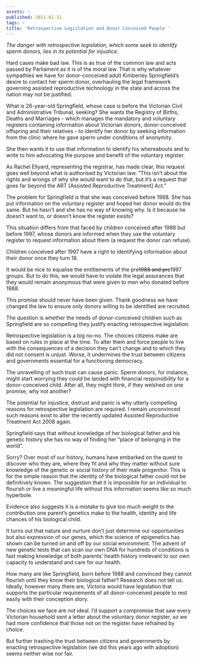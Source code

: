 ```yaml
---
assets: ~
published: 2011-01-31
tags: ~
title: 'Retrospective Legislation and Donor Conceived People '
---
```

*The danger with retrospective legislation, which some seek to identify
sperm donors, lies in its potential for injustice.*

Hard cases make bad law. This is as true of the common law and acts
passed by Parliament as it is of the moral law. That is why whatever
sympathies we have for donor-conceived adult Kimberley Springfield’s
desire to contact her sperm donor, overhauling the legal framework
governing assisted reproductive technology in the state and across the
nation may not be justified.

What is 26-year-old Springfield, whose case is before the Victorian
Civil and Administrative Tribunal, seeking? She wants the Registry of
Births, Deaths and Marriages - which manages the mandatory and voluntary
registers containing information about Victorian donors, donor-conceived
offspring and their relatives - to identify her donor by seeking
information from the clinic where he gave sperm under conditions of
anonymity.

She then wants it to use that information to identify his whereabouts
and to write to him advocating the purpose and benefit of the voluntary
register.

As Rachel Ellyard, representing the registrar, has made clear, this
request goes well beyond what is authorised by Victorian law. “This
isn’t about the rights and wrongs of why she would want to do that, but
it’s a request that goes far beyond the ART [Assisted Reproductive
Treatment] Act.”

The problem for Springfield is that she was conceived before 1988. She
has put information on the voluntary register and hoped her donor would
do the same. But he hasn’t and she has no way of knowing why. Is it
because he doesn’t want to, or doesn’t know the register exists?

This situation differs from that faced by children conceived after 1988
but before 1997, whose donors are informed when they use the voluntary
register to request information about them (a request the donor can
refuse).

Children conceived after 1997 have a right to identifying information
about their donor once they turn 18.

It would be nice to equalise the entitlements of the pre~~1988 and
pre~~1997 groups. But to do this, we would have to violate the legal
assurances that they would remain anonymous that were given to men who
donated before 1988.

This promise should never have been given. Thank goodness we have
changed the law to ensure only donors willing to be identified are
recruited.

The question is whether the needs of donor-conceived children such as
Springfield are so compelling they justify enacting retrospective
legislation.

Retrospective legislation is a big no-no. The choices citizens make are
based on rules in place at the time. To alter them and force people to
live with the consequences of a decision they can’t change and to which
they did not consent is unjust. Worse, it undermines the trust between
citizens and governments essential for a functioning democracy.

The unravelling of such trust can cause panic. Sperm donors, for
instance, might start worrying they could be landed with financial
responsibility for a donor-conceived child. After all, they might think,
if they welshed on one promise, why not another?

The potential for injustice, distrust and panic is why utterly
compelling reasons for retrospective legislation are required. I remain
unconvinced such reasons exist to alter the recently updated Assisted
Reproductive Treatment Act 2008 again.

Springfield says that without knowledge of her biological father and his
genetic history she has no way of finding her “place of belonging in the
world”.

Sorry? Over most of our history, humans have embarked on the quest to
discover who they are, where they fit and why they matter without sure
knowledge of the genetic or social history of their male progenitor.
This is for the simple reason that the identity of the biological father
could not be definitively known. The suggestion that it is impossible
for an individual to flourish or live a meaningful life without this
information seems like so much hyperbole. 

Evidence also suggests it is a mistake to give too much weight to the
contribution one parent’s genetics make to the health, identity and life
chances of his biological child.

It turns out that nature and nurture don’t just determine our
opportunities but also expression of our genes, which the science of
epigenetics has shown can be turned on and off by our social
environment. The advent of new genetic tests that can scan our own DNA
for hundreds of conditions is fast making knowledge of both parents’
health history irrelevant to our own capacity to understand and care for
our health.

How many are like Springfield, born before 1988 and convinced they
cannot flourish until they know their biological father? Research does
not tell us. Ideally, however many there are, Victoria would have
legislation that supports the particular requirements of all
donor-conceived people to rest easily with their conception story.

The choices we face are not ideal. I’d support a compromise that saw
every Victorian household sent a letter about the voluntary donor
register, so we had more confidence that those not on the register have
refrained by choice.

But further trashing the trust between citizens and governments by
enacting retrospective legislation (we did this years ago with adoption)
seems neither wise nor fair.